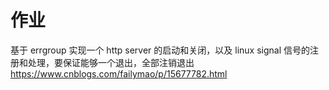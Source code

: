 # 作业
基于 errgroup 实现一个 http server 的启动和关闭，以及 linux signal 信号的注册和处理，要保证能够一个退出，全部注销退出
https://www.cnblogs.com/failymao/p/15677782.html